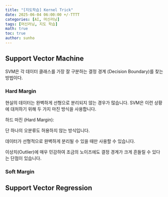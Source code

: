 ```yaml
---
title: "[지도학습] Kernel Trick"
date: 2025-06-04 06:00:00 +/-TTTT
categories: [AI, 머신러닝]
tags: [머신러닝, 지도 학습]
math: true
toc: true
author: sunho
---
```


## Support Vector Machine

SVM은 각 데이터 클래스를 가장 잘 구분하는 결정 경계 (Decision Boundary)를 찾는 방법이다.

### Hard Margin

현실의 데이터는 완벽하게 선형으로 분리되지 않는 경우가 많습니다. SVM은 이런 상황에 대처하기 위해 두 가지 마진 방식을 사용합니다.

하드 마진 (Hard Margin):

단 하나의 오분류도 허용하지 않는 방식입니다.

데이터가 선형적으로 완벽하게 분리될 수 있을 때만 사용할 수 있습니다.

이상치(Outlier)에 매우 민감하여 조금의 노이즈에도 결정 경계가 크게 흔들릴 수 있다는 단점이 있습니다.

### Soft Margin



## Support Vector Regression

